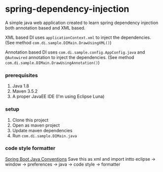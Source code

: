 # spring-dependency-injection
A simple java web application created to learn spring dependency injection both annotation based and XML based.

XML based DI uses `applicationContext.xml` to inject the dependencies. (See method `com.di.sample.DIMain.DrawUsingXML()`)

Annotation based DI uses `com.di.sample.config.AppConfig.java` and `@Autowired` annotation to inject the dependencies.  (See method `com.di.sample.DIMain.DrawUsingAnnotation()`)

### prerequisites
1. Java 1.8
2. Maven 3.5.2
3. A proper JavaEE IDE (I'm using Eclipse Luna)

### setup
1. Clone this project
2. Open as maven project
3. Update maven dependencies
4. Run `com.di.sample.DIMain.java`


### code style formatter
[Spring Boot Java Conventions](https://gist.github.com/jyotsnasanthosh/e2fb456f0ff91aa42ad8203e148bff79)
Save this as xml and import intto eclipse -> window -> preferences -> java -> code style -> formatter